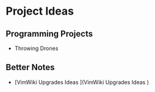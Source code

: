 # Project Ideas

## Programming Projects

- Throwing Drones

## Better Notes

- [VimWiki Upgrades Ideas ](VimWiki Upgrades Ideas )

